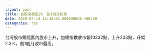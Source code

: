 ```yaml
---
layout: post
title: 台股高收逾2%　創1個月新高
date: 2020-04-14 14:43:04.000000000 +08:00
categories: rss
---
```


台灣股市跟隨區內股市上升，加權指數收市報10332點，上升233點，升幅2.3%，創1個月收市最高。
